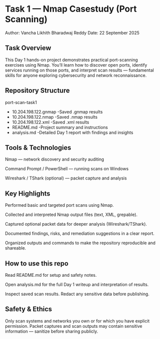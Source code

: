 #  Task 1 — Nmap Casestudy (Port Scanning)

Author: Vancha Likhith Bharadwaj Reddy
Date: 22 September 2025

##  Task Overview

This Day 1 hands-on project demonstrates practical port-scanning exercises using Nmap. You’ll learn how to discover open ports, identify services running on those ports, and interpret scan results — fundamental skills for anyone exploring cybersecurity and network reconnaissance.

##  Repository Structure
port-scan-task1
- 10.204.198.122.gnmap -Saved .gnmap results
- 10.204.198.122.nmap  -Saved .nmap results
- 10.204.198.122.xml   -Saved .xml results
- README.md            -Project summary and instructions
- analysis.md          -Detailed Day 1 report with findings and insights

##  Tools & Technologies

Nmap — network discovery and security auditing

Command Prompt / PowerShell — running scans on Windows

Wireshark / TShark (optional) — packet capture and analysis

##  Key Highlights

Performed basic and targeted port scans using Nmap.

Collected and interpreted Nmap output files (text, XML, grepable).

Captured optional packet data for deeper analysis (Wireshark/TShark).

Documented findings, risks, and remediation suggestions in a clear report.

Organized outputs and commands to make the repository reproducible and shareable.

##  How to use this repo

Read  README.md for setup and safety notes.

Open analysis.md for the full Day 1 writeup and interpretation of results.

Inspect saved scan results. Redact any sensitive data before publishing.

##  Safety & Ethics

Only scan systems and networks you own or for which you have explicit permission. Packet captures and scan outputs may contain sensitive information — sanitize before sharing publicly.
